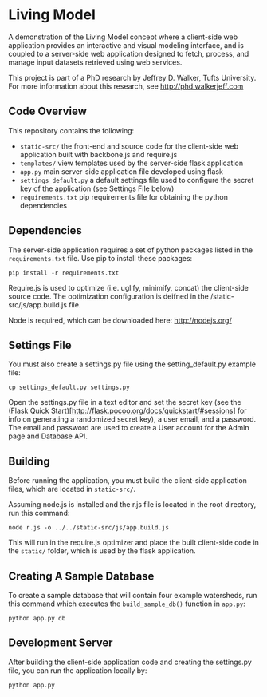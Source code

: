 Living Model
============

A demonstration of the Living Model concept where a client-side web application provides an interactive and visual modeling interface, and is coupled to a server-side web application designed to fetch, process, and manage input datasets retrieved using web services.

This project is part of a PhD research by Jeffrey D. Walker, Tufts University. For more information about this research, see http://phd.walkerjeff.com

## Code Overview

This repository contains the following:

- `static-src/` the front-end and source code for the client-side web application built with backbone.js and require.js
- `templates/` view templates used by the server-side flask application
- `app.py` main server-side application file developed using flask
- `settings_default.py` a default settings file used to configure the secret key of the application (see Settings File below)
- `requirements.txt` pip requirements file for obtaining the python dependencies

## Dependencies

The server-side application requires a set of python packages listed in the `requirements.txt` file. Use pip to install these packages:

    pip install -r requirements.txt

Require.js is used to optimize (i.e. uglify, minimify, concat) the client-side source code. The optimization configuration is deifned in the /static-src/js/app.build.js file. 

Node is required, which can be downloaded here: http://nodejs.org/

## Settings File

You must also create a settings.py file using the setting_default.py example file:

    cp settings_default.py settings.py

Open the settings.py file in a text editor and set the secret key (see the (Flask Quick Start)[http://flask.pocoo.org/docs/quickstart/#sessions] for info on generating a randomized secret key), a user email, and a password. The email and password are used to create a User account for the Admin page and Database API.

## Building

Before running the application, you must build the client-side application files, which are located in `static-src/`.

Assuming node.js is installed and the r.js file is located in the root directory, run this command:

    node r.js -o ../../static-src/js/app.build.js

This will run in the require.js optimizer and place the built client-side code in the `static/` folder, which is used by the flask application.

## Creating A Sample Database

To create a sample database that will contain four example watersheds, run this command which executes the `build_sample_db()` function in `app.py`:

    python app.py db

## Development Server

After building the client-side application code and creating the settings.py file, you can run the application locally by:

    python app.py
